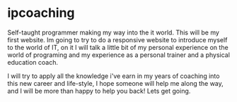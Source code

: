 # ipcoaching

Self-taught programmer making my way into the it world. This will be my first website. Im going to try to do a responsive website to introduce myself to the world of IT, on it I will talk a little bit of my personal experience on the world of programing and my experience as a personal trainer and a physical education coach.

I will try to apply all the knowledge i've earn in my years of coaching into this new career and life-style, I hope someone will help me along the way, and I will be more than happy to help you back! Lets get going.
